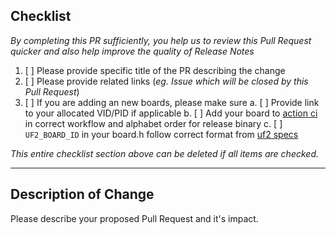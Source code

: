 ## Checklist

*By completing this PR sufficiently, you help us to review this Pull Request quicker and also help improve the quality of Release Notes*

1. [ ] Please provide specific title of the PR describing the change
2. [ ] Please provide related links (*eg. Issue which will be closed by this Pull Request*)
3. [ ] If you are adding an new boards, please make sure
  a. [ ] Provide link to your allocated VID/PID if applicable
  b. [ ] Add your board to [action ci](/.github/workflows) in correct workflow and alphabet order for release binary
  c. [ ] `UF2_BOARD_ID` in your board.h follow correct format from [uf2 specs](https://github.com/microsoft/uf2#files-exposed-by-bootloaders)

*This entire checklist section above can be deleted if all items are checked.*

-----------

## Description of Change

Please describe your proposed Pull Request and it's impact.